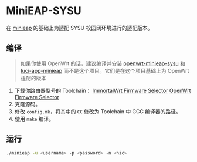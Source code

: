 # MiniEAP-SYSU

在 [minieap](https://github.com/updateing/minieap) 的基础上为适配 SYSU 校园网环境进行的适配版本。

## 编译

> 如果你使用 OpenWrt 的话，建议编译并安装 [openwrt-minieap-sysu](https://github.com/Undefined443/openwrt-minieap-sysu) 和 [luci-app-minieap](https://github.com/kongfl888/luci-app-minieap) 而不是这个项目。它们是在这个项目基础上为 OpenWrt 适配的版本

1. 下载你路由器型号的 Toolchain：
   [ImmortalWrt Firmware Selector](https://firmware-selector.immortalwrt.org/)
   [OpenWrt Firmware Selector](https://firmware-selector.openwrt.org/)
2. 克隆源码。
3. 修改 `config.mk`，将其中的 `CC` 修改为 Toolchain 中 GCC 编译器的路径。
4. 使用 `make` 编译。

## 运行

```sh
./minieap -u <username> -p <password> -n <nic>
```
